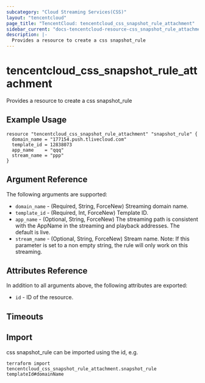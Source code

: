 ```yaml
---
subcategory: "Cloud Streaming Services(CSS)"
layout: "tencentcloud"
page_title: "TencentCloud: tencentcloud_css_snapshot_rule_attachment"
sidebar_current: "docs-tencentcloud-resource-css_snapshot_rule_attachment"
description: |-
  Provides a resource to create a css snapshot_rule
---
```


# tencentcloud_css_snapshot_rule_attachment

Provides a resource to create a css snapshot_rule

## Example Usage

```hcl
resource "tencentcloud_css_snapshot_rule_attachment" "snapshot_rule" {
  domain_name = "177154.push.tlivecloud.com"
  template_id = 12838073
  app_name    = "qqq"
  stream_name = "ppp"
}
```

## Argument Reference

The following arguments are supported:

* `domain_name` - (Required, String, ForceNew) Streaming domain name.
* `template_id` - (Required, Int, ForceNew) Template ID.
* `app_name` - (Optional, String, ForceNew) The streaming path is consistent with the AppName in the streaming and playback addresses. The default is live.
* `stream_name` - (Optional, String, ForceNew) Stream name. Note: If this parameter is set to a non empty string, the rule will only work on this streaming.

## Attributes Reference

In addition to all arguments above, the following attributes are exported:

* `id` - ID of the resource.



## Timeouts

<no value>


## Import

css snapshot_rule can be imported using the id, e.g.

```
terraform import tencentcloud_css_snapshot_rule_attachment.snapshot_rule templateId#domainName
```


